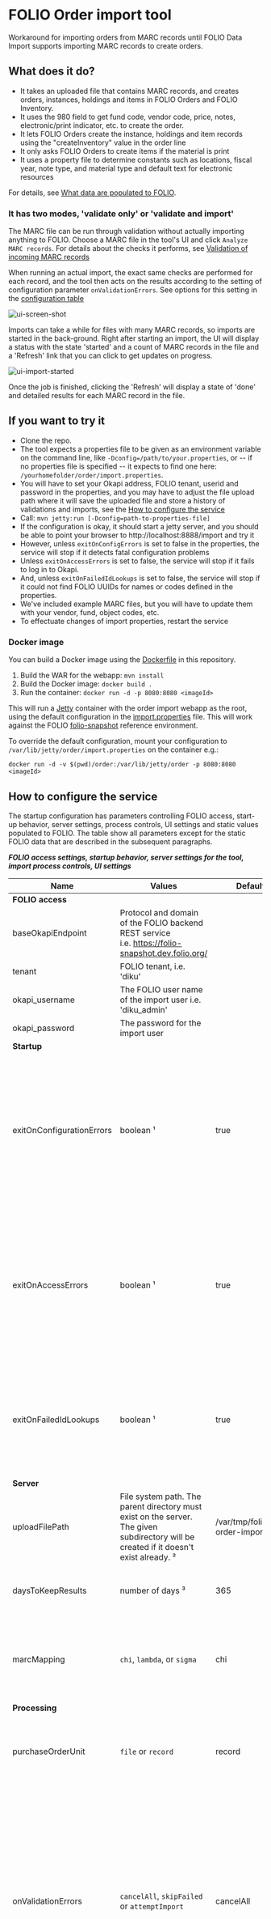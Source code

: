 # FOLIO Order import tool

Workaround for importing orders from MARC records until FOLIO Data Import supports importing MARC records to create
orders.

## What does it do?

* It takes an uploaded file that contains MARC records, and creates orders, instances, holdings and items in FOLIO Orders and FOLIO Inventory.
* It uses the 980 field to get fund code, vendor code, price, notes, electronic/print indicator, etc. to create the order.
* It lets FOLIO Orders create the instance, holdings and item records using the "createInventory" value in the order line
* It only asks FOLIO Orders to create items if the material is print
* It uses a property file to determine constants such as locations, fiscal year, note type, and material type and default text for electronic resources

For details, see [What data are populated to FOLIO](#what-data-are-populated-to-folio).

### It has two modes, 'validate only' or 'validate and import'

The MARC file can be run through validation without actually importing anything to FOLIO. Choose a MARC file in the tool's UI and click `Analyze MARC records`. For details about the checks it performs, see [Validation of incoming MARC records](#validation-of-incoming-marc-records)

When running an actual import, the exact same checks are performed for each record, and the tool then acts on the results according to the setting of configuration parameter `onValidationErrors`. See options for this setting in the [configuration table](#how-to-configure-the-service) 

![ui-screen-shot](https://user-images.githubusercontent.com/11644885/146233019-fe7b87d0-a3a0-4372-b135-6a22d14c06e5.png)


Imports can take a while for files with many MARC records, so imports are started in the back-ground. Right after starting an import, the UI will display a status with the state 'started' and a count of MARC records in the file and a 'Refresh' link that you can click to get updates on progress. 

![ui-import-started](https://user-images.githubusercontent.com/11644885/146233538-9b19b43f-2875-491b-b41f-68631bcc66fd.png)

Once the job is finished, clicking the 'Refresh' will display a state of 'done' and detailed results for each MARC record in the file.

## If you want to try it

* Clone the repo.
* The tool expects a properties file to be given as an environment variable on the command line, like `-Dconfig=/path/to/your.properties`, or -- if no properties file is specified -- it expects to find one here: `/yourhomefolder/order/import.properties`.
* You will have to set your Okapi address, FOLIO tenant, userid and password in the properties, and you may have to adjust the file upload path where it will save
  the uploaded file and store a history of validations and imports, see the [How to configure the service](#how-to-configure-the-service)
* Call: `mvn jetty:run [-Dconfig=path-to-properties-file]`
* If the configuration is okay, it should start a jetty server, and you should be able to point your browser to http://localhost:8888/import and try
  it
* However, unless `exitOnConfigErrors` is set to false in the properties, the service will stop if it detects fatal configuration problems
* Unless `exitOnAccessErrors` is set to false, the service will stop if it fails to log in to Okapi. 
* And, unless `exitOnFailedIdLookups` is set to false, the service will stop if it could not find FOLIO UUIDs for names or codes
  defined in the properties.
* We've included example MARC files, but you will have to update them with your vendor, fund, object codes, etc.
* To effectuate changes of import properties, restart the service

### Docker image

You can build a Docker image using the [Dockerfile](Dockerfile) in this repository.

1. Build the WAR for the webapp: `mvn install`
1. Build the Docker image: `docker build .`
1. Run the container: `docker run -d -p 8080:8080 <imageId>`

This will run a [Jetty](https://hub.docker.com/_/jetty) container with the order import webapp as the root, using the
default configuration in the [import.properties](import.properties) file. This will work against the
FOLIO [folio-snapshot](https://folio-snapshot.dev.folio.org) reference environment.

To override the default configuration, mount your configuration to `/var/lib/jetty/order/import.properties` on the
container e.g.:

    docker run -d -v $(pwd)/order:/var/lib/jetty/order -p 8080:8080 <imageId>

## How to configure the service

The startup configuration has parameters controlling FOLIO access, start-up behavior, server settings, process controls, UI settings and static values populated to FOLIO. The table show all parameters except for the static FOLIO data that are described in the subsequent paragraphs.

***FOLIO access settings, startup behavior, server settings for the tool, import process controls, UI settings***

| Name                      | Values                                                                                                                                 | Default                      | What it does                                                                                                                                                                                                                                                                                                          |
|---------------------------|----------------------------------------------------------------------------------------------------------------------------------------|------------------------------|-----------------------------------------------------------------------------------------------------------------------------------------------------------------------------------------------------------------------------------------------------------------------------------------------------------------------|
| **FOLIO access**          ||||
| baseOkapiEndpoint         | Protocol and domain of the FOLIO backend REST service<br/>i.e. https://folio-snapshot.dev.folio.org/                                   ||                              |
| tenant                    | FOLIO tenant, i.e. 'diku'                                                                                                              |||
| okapi_username            | The FOLIO user name of the import user i.e. 'diku_admin'                                                                               |||
| okapi_password            | The password for the import user                                                                                                       |||
| **Startup**               ||||
| exitOnConfigurationErrors | boolean ¹                                                                                                                              | true                         | If set to true (the default), the service will exit if it detects fatal problems with the configuration properties -- like missing mandatory properties. <br/>If set to false, it will merely log configuration problems.                                                                                             | 
| exitOnAccessErrors        | boolean ¹                                                                                                                              | true                         | If set to true (the default), the service will exit if it fails to gain access to FOLIO for any reason (wrong URL, tenant, username or service down etc). <br/>If set to false, it will merely log access problems.                                                                                                   |
| exitOnFailedIdLookups     | boolean ¹                                                                                                                              | true                         | If set to true (the default), the service will exit if it fails to resolve configured names of codes to FOLIO UUIDs. <br/>If set to false, it will merely log missing values.                                                                                                                                         |
| **Server**                ||||
| uploadFilePath            | File system path. The parent directory must exist on the server. The given subdirectory will be created if it doesn't exist already. ² | /var/tmp/folio-order-import/ | Directory for storing uploaded MARC files and the outcomes of imports.                                                                                                                                                                                                                                                |
 | daysToKeepResults         | number of days ³                                                                                                                       | 365                          | Results log files older than this number of days will be deleted from the server.                                                                                                                                                                                                                                     |
| marcMapping               | `chi`, `lambda`, or `sigma`                                                                                                            | chi                          | Selects a MARC mapping option. The available mapping options are described in the mapping tables below.                                                                                                                                                                                                               |
| **Processing**            ||||
| purchaseOrderUnit         | `file` or `record`                                                                                                                     | record                       | Instructs the tool to create one purchase order per file or one purchase order per record (default).                                                                                                                                                                                                                  |
| onValidationErrors        | `cancelAll`, `skipFailed` or `attemptImport`                                                                                           | cancelAll                    | If one or more records fail the initial validation check, this setting will cause the service to either cancel the entire import (`cancelAll`), skip the current, failed record (`skipFailed`), or attempt import anyway (`attemptImport`). With the last option, the import itself would presumably eventually fail. |
| onIsbnInvalid             | `removeIsbn`, `reportError` or `doNothing`                                                                                             | reportError                  | Controls if the tool should report error and perhaps skip the record, or remove the ISBN to ingest, or do nothing (which should cause the import to error out later)                                                                                                                                                  | 
| **Tool UI**               |||
| daysToShowResults         | number of days ³                                                                                                                       | 14                           | Results are listed in the UI for this number of days after first created. After that they will be skipped (but not deleted)                                                                                                                                                                                           |
| tzTimeZone                | A [tz time zone](https://en.wikipedia.org/wiki/List_of_tz_database_time_zones), ie `America/Chicago`                                   | Europe/Stockholm             | Sets the time zone of dates in the UI                                                                                                                                                                                                                                                                                 |
| locale                    | Language and country, i.e. `en-US`                                                                                                     | sv-SE                        | Formats dates in the UI                                                                                                                                                                                                                                                                                               | 
| folioUiUrl                | Protocol and domain of FOLIO UI, ie https://folio-snapshot.dev.folio.org/ ²                                                            | none                         | If provided, links to FOLIO's UI will be displayed for records in the import log.                                                                                                                                                                                                                                     |
| folioUiInventoryPath      | Path to the Inventory UI ²                                                                                                             | inventory/view               | Used for a link in the import log to the Instance in UI Inventory.                                                                                                                                                                                                                                                    |
| folioUiOrdersPath         | Path to the Orders UI ²                                                                                                                | orders/view                  | Used for a link in the import log to the order in UI Orders.                                                                                                                                                                                                                                                          |


1) Boolean settings: `true`, `TRUE`, `yes`, `YES`, `y`, `Y`, and `1` will resolve to **true**, while `false`, `FALSE`, `no`, `NO`, `n`, `N`
, and `0` will resolve to **false**
2) file paths, URLs and API paths can be with our without the ending slash (`/`)
3) if the provided config value is not a valid number, the default will apply

## What data are populated to FOLIO
The tool populates FOLIO Orders and Inventory with data from three different sources: 
1) The incoming MARC records
2) Static values defined as configuration parameters
3) Static values hard-coded in the program. 

### Data from the incoming MARC records
The tool provides three, slightly different sets of MARC mappings. All three share a basic set of mappings but then extend that with some mappings of their own. 

The desired mapping is selected at startup by setting the parameter `marcMapping` to either `chi` (default), `lambda` or `sigma`. 

#### Core mapping table

| MARC_fields¹   | Description                  | Target properties                                                                                                                                                                                     | Required                                 | Default                                                                                | Content (incoming)                                                                                     |
|----------------|------------------------------|-------------------------------------------------------------------------------------------------------------------------------------------------------------------------------------------------------|------------------------------------------|----------------------------------------------------------------------------------------|--------------------------------------------------------------------------------------------------------|
| 020 $a ($c $q) | ISBN                         | orderLine.details.productIds[] <br/>instance.identifiers[]                                                                                                                                            | No, but a note will be logged if missing |                                                                                        |
| 020 $z ($c $q) | Invalid ISBN                 | instance.identifiers[]                                                                                                                                                                                | No                                       |                                                                                        |
| 022 $a ($c $q) | ISSN                         | orderLine.details.productIds[] <br/>instance.identifiers[]                                                                                                                                            | No                                       |                                                                                        |
| 022 $l ($c $q) | Linking ISSN                 | instance.identifiers[]                                                                                                                                                                                | No                                       |                                                                                        |
| 022 ($z $y $n) | Invalid ISSN                 | instance.identifiers[]                                                                                                                                                                                | No                                       |                                                                                        |
| 024 $a         | Other standard identifier    | orderLine.details.productIds[]<br/>instance.identifiers[]                                                                                                                                             | No                                       | 
| 025 $a         | Other standard identifier    | orderLine.details.productIds[]<br/>instance.identifiers[]                                                                                                                                             | No                                       |
| 028 $a         | Publisher/Distributor number | orderLine.details.productIds[]<br/>instance.identifiers[]                                                                                                                                             | No                                       |
| 035 9$a        | System control number        | instance.identifiers[]                                                                                                                                                                                | No                                       |
| 100, 700       | Contributors                 | instance.contributors.name /w contributor name type 'Personal name" and contributor type from $4 or 'bkp'                                                                                             | No                                       |                                                                                        |
| 245 $a ($b $c) | Instance title               | instance.title, orderLine.titleOrPackage                                                                                                                                                              | Yes                                      |
| 856 $u         | URI                          | instance. electronicAccessUrl[]. uri, holdingsRecord. electronicAccessUrl[]. uri                                                                                                                      | No                                       |
| 856 $x         | User limit                   | orderLine.eResource.userLimit if ELECTRONIC                                                                                                                                                           | No                                       |                                                                                        | Integer                                                                                                |
| 856 $y         | Access provider code         | orderLine. eresource. accessProvider if ELECTRONIC                                                                                                                                                    | No                                       | Vendor code (if 856$y is not present or the code does not resolve to an existing org.) |                                                                                                        |
| 856 $z         | Link text                    | instance. electronicAccessUrl[]. linkText, holdingsRecord. electronicAccessUrl[]. linkText                                                                                                            | No                                       | Static config value text-For-Electronic-Resources (see separate table)                 ||
| 980 $b         | Fund code                    | orderLine. fundDistribution[]. fundCode and (resolved to) .fundId,                                                                                                                                    | Yes                                      |                                                                                        | Fund code must exist in FOLIO for the given fiscal year                                                |
| 980 $c         | Vendor item id               | orderLine. vendorDetail. referenceNumbers[] .refNumber, refNumberType set to "Vendor internal number", but see 980$u                                                                                  | No                                       |
| 980 $e         | Description                  | orderLine.description                                                                                                                                                                                 | No                                       |
| 980 $f         | Selector                     | orderLine.selector                                                                                                                                                                                    | No                                       |
| 980 $g         | Vendor account               | orderLine. vendorDetail. vendorAccount                                                                                                                                                                | No                                       |
| 980 $k         | Currency                     | orderLine. cost. currency, invoice.currency                                                                                                                                                           | No                                       | "USD"                                                                                  | Three letter currency code                                                                             |
| 980 $l         | Access provider code         |                                                                                                                                                                                                       |                                          |                                                                                        |                                                                                                        |
| 980 $m         | Price                        | orderLine. cost. listUnitPriceElectronic or orderLine. cost. listUnitPrice                                                                                                                            | Yes                                      |                                                                                        | Format: [9999.99]                                                                                      |
| 980 $n         | Notes                        | Notes of link.type "poLine", domain "orders", and note type from config                                                                                                                               | No                                       |
| 980 $p         | Donor                        | orderLine.donor, Electronic: holdingsRecord.notes[].note /w note type 'Electronic bookplate' and staffOnly false. Physical: item.notes[].note /w note type 'Electronic bookplate' and staffOnly false | No                                       |
| 980 $s         | Bill to                      | order.billTo                                                                                                                                                                                          | No                                       |                                                                                        | Name of existing address in FOLIO                                                                      |
| 980 $t         | Acquisition method           | orderLine.acquisitionMethod                                                                                                                                                                           | No                                       | "Purchase"                                                                             | One of nine allowed strings                                                                            |
| 980 $u         | Reference number type        | orderLine. vendorDetail. referenceNumbers[]. refNumberType                                                                                                                                            | No                                       | "Vendor internal number"                                                               ||
| 980 $v         | Vendor code                  | order.vendor.vendorId (code resolved to id)                                                                                                                                                           | Yes                                      |                                                                                        | Vendor code must exist in FOLIO                                                                        |
| 980 $w         | Rush indicator               | orderLine.rush                                                                                                                                                                                        | No                                       | false                                                                                  | Values: [RUSH] or nothing                                                                              |
| 980 $y         | Expense class                | orderLine. fundDistribution. expenseClass                                                                                                                                                             | No                                       |                                                                                        | Code of an existing expense class that must be assigned to a budget in FOLIO for the given fiscal year |
| 980 $z         | Electronic indicator         | orderLine.orderFormat ("Electronic Resource" or "Physical Resource")                                                                                                                                  | No                                       | "Physical resource"                                                                    | Values: [ELECTRONIC] or arbitrary text or nothing                                                      |

1) For the repeatable fields 856 and 980, only the first occurrence is considered

#### `Chi` mapping extension

| MARC_fields¹   | Description      | Target properties | Required | Default | Content (incoming)                             |
|----------------|------------------|-------------------|----------|---------|------------------------------------------------|
| 980 $o         | Barcode          | item.barcode      | No       |         | A barcode that doesn't exist already in FOLIO. |

#### `Lambda` mapping extension

| MARC_fields¹  | Description    | Target properties     | Required | Default | Content (incoming)                             |
|---------------|----------------|-----------------------|----------|---------|------------------------------------------------|
| 980 $o        | Object code    | orderLine tag list    | Yes      |         | The object code must exist as a Tag in FOLIO.  | 
| 980 $r        | Project code   | orderLine tag list    | No       |         | The project code must exist as a Tag in FOLIO. |

#### `Sigma` mapping extension (!! work-in-progress !!)

| MARC_fields¹ | Description   | Target properties                                             | Required           | Default                  | Content (incoming) |
|--------------|---------------|---------------------------------------------------------------|--------------------|--------------------------|--------------------|
| 980 $a       | Location      | orderLine.locations[].id (name resolved to id)                | Yes                |                          |                    | 
| 980 $d       | Material type | orderLine.physical.materialType and item.materialTypeId       | No                 | Configured material type |                    |
| 980 $q       | Quantity      | orderLine.locations[].quantityPhysical or .quantityElectronic | No (defaults to 1) | 1                        |                    |
| 980 $r       | Loan type     | item.permanentLoanTypeId                                      | Yes                |                          |                    |
### Pre-configured values, defined as parameters in the startup properties file
| Property name                      | Description                               | Examples                    | Target properties                              | Required                     | Content                                                      |
|------------------------------------|-------------------------------------------|-----------------------------|------------------------------------------------|------------------------------|--------------------------------------------------------------|
| permLocation                       | The name of a FOLIO location              | SECOND FLOOR                | orderLine.locations[].id (name resolved to id) | Yes, if physical resource    | The location must exist in FOLIO. Validated on startup.      |
| permELocation                      | The name of a FOLIO location              | SECOND FLOOR                | orderLine.locations[].id (name resolved to id) | Yes, if electronic resource  | The location must exist in FOLIO. Validated on startup.      |
| fiscalYearCode                     | The code of a FOLIO fiscal year           | FY2022                      | For resolving fund ID                          | Yes                          | Must exist in FOLIO. Validated on startup.                   |
| text For Electronic Resources      | A link text                               | Available to Snapshot Users | instance. electronicAccessEntry[]. linkText    |                              | A default.                                                   |
| noteType                           | The name of a note type for note in 980$n | General note                | notes[].note.typeId (name resolved to id)      | No                           | The note type must exist in FOLIO. Validated on startup.     |
| materialType                       | The name of a material type               | book                        | orderLine. physical. materialType              | Yes                          | The material type must exist in FOLIO. Validated on startup. |


### Static values, hard-coded in the program

| Target properties                                            | Value                                        |
|--------------------------------------------------------------|----------------------------------------------|
| order.orderType                                              | "One-Time"                                   |
| order.reEncumber                                             | true                                         |
| order.approved                                               | true                                         |
| order.workflowStatus                                         | "Open"                                       |
| orderLine.source                                             | "User"                                       |
| orderLine.receiptStatus                                      | "Receipt Not Required" if 980$z = ELECTRONIC |
| orderLine.fundDistribution.funds[].fundDist.distributionType | "percentage"                                 |
| orderLine.fundDistribution.funds[].fundDist.value            | 100                                          |
| instance.source                                              | "FOLIO"                                      |
| instance.instanceTypeId                                      | UUID for 'text'                              |
| instance.discoverySuppress                                   | false                                        |
| IF ELECTRONIC                                                |
| orderLine.cost.quantityElectronic                            | 1                                            |
| orderLine.eResource.activated                                | false                                        |
| orderLine.locations[].quantityElectronic                     | 1                                            |
| IF PHYSICAL                                                  |
| orderLine.cost.quantityPhysical                              | 1                                            |

## Validation of incoming MARC records

Each incoming record will go through following checks on analyze or import:

* The record has a MARC field 980.
* The record provides a fund code that exists in FOLIO Finance.
* The provided fund code is associated with an existing fiscal year (making it a budget) in FOLIO Finance.
* If the record provides an expense class code, it exists in FOLIO Finance where it is associated with the budget.
* The record provides a vendor code that exists in FOLIO Organizations.
* The record provides a price amount.
* If the record provides a bill-to name, an address with that name exists in FOLIO Configurations.
* (when this API comes into production: If the record provides an acquisition method, the method exists in FOLIO Orders)

If any of these checks fail it will be marked as an error.

On top of that the analysis will check if

* The record has an ISBN that is valid (after stripping the ISBN string down to its leading digits)
* If there is no valid ISBN, that the record provides one or more of the following identifiers: ISSN, Publisher or Distributor number, System control number, or Other standard Identifier.

Missing identifiers is not considered an error that should prevent the import, but a flag is raised since it will prevent FOLIO Orders from linking the incoming order with an existing title in FOLIO Inventory, thus triggering the creation of new records in Inventory.

## FOLIO API usage and required user permissions

### API Calls

This is how the tool uses FOLIO's APIs:

* It makes requests to a number of reference data APIs to map reference values (fiscal years, fund codes, budgets, instance types, material types, note
  types, tags)
* It gets the next PO number from Orders
* It posts a purchase order (approved and open) and one line item for each MARC record in a file 
* It retrieves, then put the new/linked Instance from Inventory
* It optionally retrieves, then put the new/linked holdings record 
* It optionally posts notes for the Order

#### APIs used
```
  orders/po-number
  orders/composite-orders
  orders/acquisition-methods¹

  inventory/instances
  holdings-storage/holdings
  inventory/items
  instance-types
  material-types
  contributor-types
  holdings-types
  note-types
  locations

  finance/expense-classes
  finance/funds
  finance/fiscal-years
  finance/budgets
  finance-storage/budget-expense-classes

  organizations-storage/organizations

  notes
  tags

  configurations/entries
````
1) coming API usage, will require permission `orders-storage.acquisition-methods.collection.get`

### Required permissions 
```json
{
  "permissions": [
    "configuration.entries.collection.get",
    "finance.budgets.collection.get",
    "finance.expense-classes.collection.get",
    "finance.fiscal-years.collection.get",
    "finance.funds.collection.get",
    "finance-storage.budget-expense-classes.collection.get",
    "inventory.instances.collection.get",
    "inventory.instances.item.get",
    "inventory.instances.item.post",
    "inventory.instances.item.put",
    "inventory.items.collection.get",
    "inventory.items.item.post",
    "inventory.items.item.put",
    "inventory-storage.classification-types.collection.get",
    "inventory-storage.contributor-name-types.collection.get",
    "inventory-storage.contributor-types.collection.get",
    "inventory-storage.identifier-types.collection.get",
    "inventory-storage.holdings.collection.get",
    "inventory-storage.holdings.item.get",
    "inventory-storage.holdings.item.post",
    "inventory-storage.holdings.item.put",
    "inventory-storage.holdings-types.collection.get",
    "inventory-storage.instance-types.collection.get",
    "inventory-storage.items.item.get",
    "inventory-storage.locations.collection.get",
    "inventory-storage.loan-types.collection.get",
    "inventory-storage.material-types.collection.get",
    "invoice.invoices.collection.get",
    "invoice.invoices.item.get",
    "invoice.invoices.item.post",
    "invoice.invoice-lines.item.post",
    "invoice.invoice-lines.collection.get",
    "invoice.invoice-lines.item.get",
    "note.types.collection.get",
    "notes.domain.all",
    "notes.item.post",
    "orders.collection.get",
    "orders.item.get",
    "orders.item.post",
    "orders.po-number.item.get",
    "organizations-storage.organizations.collection.get",
    "tags.collection.get"
  ]
}
```

### Development notes

Documentation on the schema for communication between the service and the UI can be found in [IMPORT_RESPONSE_SCHEMA](IMPORT_RESPONSE_SCHEMA.md) 

